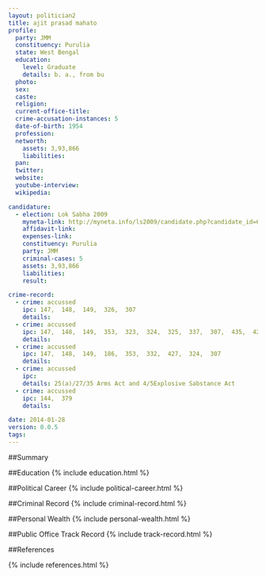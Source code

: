 ```yaml
---
layout: politician2
title: ajit prasad mahato
profile: 
  party: JMM
  constituency: Purulia
  state: West Bengal
  education: 
    level: Graduate
    details: b. a., from bu
  photo: 
  sex: 
  caste: 
  religion: 
  current-office-title: 
  crime-accusation-instances: 5
  date-of-birth: 1954
  profession: 
  networth: 
    assets: 3,93,866
    liabilities: 
  pan: 
  twitter: 
  website: 
  youtube-interview: 
  wikipedia: 

candidature: 
  - election: Lok Sabha 2009
    myneta-link: http://myneta.info/ls2009/candidate.php?candidate_id=6108
    affidavit-link: 
    expenses-link: 
    constituency: Purulia 
    party: JMM
    criminal-cases: 5
    assets: 3,93,866
    liabilities: 
    result:  

crime-record: 
  - crime: accussed
    ipc: 147,  148,  149,  326,  307
    details:  
  - crime: accussed
    ipc: 147,  148,  149,  353,  323,  324,  325,  337,  307,  435,  427,  379,  109
    details:  
  - crime: accussed
    ipc: 147,  148,  149,  186,  353,  332,  427,  324,  307
    details:  
  - crime: accussed
    ipc: 
    details: 25(a)/27/35 Arms Act and 4/5Explosive Sabstance Act 
  - crime: accussed
    ipc: 144,  379
    details:  

date: 2014-01-28
version: 0.0.5
tags: 
---
```

##Summary


##Education
{% include education.html %}


##Political Career
{% include political-career.html %}


##Criminal Record
{% include criminal-record.html %}


##Personal Wealth
{% include personal-wealth.html %}


##Public Office Track Record
{% include track-record.html %}


##References


{% include references.html %}